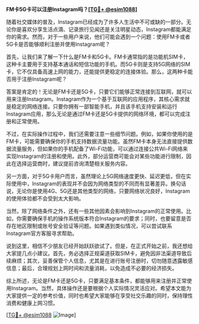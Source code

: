 **FM卡5G卡可以注册Instagram吗？[[TG💪+ @esim1088](https://t.me/s/esim1088)]**

随着社交媒体的普及，Instagram已经成为了许多人生活中不可或缺的一部分。无论你是喜欢分享生活点滴、记录旅行见闻还是关注明星动态，Instagram都能满足你的需求。然而，对于一些用户来说，他们可能会遇到一个问题：使用FM卡或者5G卡是否能够顺利注册并使用Instagram呢？

首先，让我们来了解一下什么是FM卡和5G卡。FM卡通常指的是功能机SIM卡，这种卡主要用于支持基本通话和短信功能的手机。而5G卡则是支持5G网络的SIM卡，它不仅具备高速上网的能力，还能提供更稳定的连接体验。那么，这两种卡能否用于注册Instagram呢？

答案是肯定的！无论是FM卡还是5G卡，只要它们能够正常连接到互联网，就可以用来注册Instagram。Instagram作为一个基于互联网的应用程序，其核心需求就是稳定的网络连接。只要你拥有一部智能手机，并且该手机支持安装和运行Instagram应用，那么无论是通过FM卡还是5G卡提供的网络环境，都可以完成注册和正常使用。

不过，在实际操作过程中，我们还需要注意一些细节问题。例如，如果你使用的是FM卡，可能需要确保你的手机支持数据流量功能。虽然FM卡本身无法直接提供数据流量服务，但如果你的手机配备了Wi-Fi功能，可以通过连接公共Wi-Fi网络来实现Instagram的注册和使用。此外，部分运营商可能会对某些功能进行限制，因此在选择运营商时，建议提前咨询清楚相关服务内容。

另一方面，对于5G卡用户而言，虽然理论上5G网络速度更快、延迟更低，但在实际使用中，Instagram的表现并不会因为网络类型的不同而有显著差异。换句话说，无论你是使用4G、5G还是其他类型的网络，只要网络状况良好，Instagram的使用体验都不会受到太大影响。

当然，除了网络条件之外，还有一些其他因素会影响到Instagram的正常使用。比如，你需要确保手机的操作系统版本符合Instagram的要求；同时，也要留意是否存在地区限制或账号安全验证等问题。如果遇到类似情况，可以尝试联系Instagram官方客服寻求帮助。

说到这里，相信不少朋友已经开始跃跃欲试了。但是，在正式开始之前，我还想给大家提几点小建议。首先，务必选择正规渠道获取SIM卡，避免因非法渠道导致后续麻烦；其次，妥善保管个人信息，尤其是在进行账号注册时，切勿随意透露敏感信息；最后，合理规划上网时间和流量消耗，以免造成不必要的经济损失。

综上所述，无论是FM卡还是5G卡，只要满足基本条件，都能够用来注册并正常使用Instagram。当然，具体操作还是要根据个人实际情况灵活应对。希望本文能为大家提供一定的参考价值，同时也希望大家能够在享受社交乐趣的同时，保持理性消费和健康上网习惯。

[[TG💪+ @esim1088](https://t.me/s/esim1088) ![Image](https://i.postimg.cc/4NQfJmqS/Snipaste-2025-05-13-00-14-12.png)]